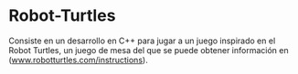 # Robot-Turtles
Consiste en un desarrollo en C++ para jugar a un juego inspirado en el Robot Turtles, un juego de mesa del que se puede obtener información en (www.robotturtles.com/instructions).
